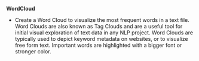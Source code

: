 **WordCloud**
- Create a Word Cloud to visualize the most frequent words in a text file. Word Clouds are also known as Tag Clouds and are a useful tool for initial visual exploration of text data in any NLP project. Word Clouds are typically used to depict keyword metadata on websites, or to visualize free form text. Important words are highlighted with a bigger font or stronger color.
